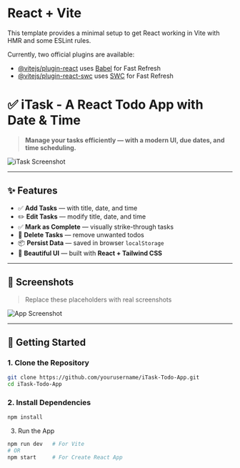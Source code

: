 # React + Vite

This template provides a minimal setup to get React working in Vite with HMR and some ESLint rules.

Currently, two official plugins are available:

- [@vitejs/plugin-react](https://github.com/vitejs/vite-plugin-react/blob/main/packages/plugin-react/README.md) uses [Babel](https://babeljs.io/) for Fast Refresh
- [@vitejs/plugin-react-swc](https://github.com/vitejs/vite-plugin-react-swc) uses [SWC](https://swc.rs/) for Fast Refresh
# ✅ iTask - A React Todo App with Date & Time

> **Manage your tasks efficiently — with a modern UI, due dates, and time scheduling.**

![iTask Screenshot](assets/iTask.png)

---

## ✨ Features

- ✅ **Add Tasks** — with title, date, and time  
- ✏️ **Edit Tasks** — modify title, date, and time  
- ✅ **Mark as Complete** — visually strike-through tasks  
- 🚫 **Delete Tasks** — remove unwanted todos  
- 📦 **Persist Data** — saved in browser `localStorage`  
- 🎨 **Beautiful UI** — built with **React + Tailwind CSS**

---

## 📸 Screenshots

> Replace these placeholders with real screenshots

![App Screenshot](https://github.com/himanshu-shekhar01/SCT_WD_4.git/src/assets/iTask.png?raw=true)

---

## 🚀 Getting Started

### 1. Clone the Repository

```bash
git clone https://github.com/yourusername/iTask-Todo-App.git
cd iTask-Todo-App

```
### 2. Install Dependencies
```bash
npm install
```

3. Run the App
```bash
npm run dev   # For Vite
# OR
npm start     # For Create React App
```
